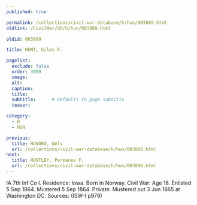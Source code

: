 ```yaml
---
published: true

permalink: /collections/civil-war-database/h/hun/003889.html
oldlink: /CivilWar/db/h/hun/003889.html

oldid: 003889

title: HUNT, Giles F.

pagelist:
  exclude: false
  order: 3889
  image: 
  alt:
  caption:
  title:
  subtitle:      # Defaults to page subtitle
  teaser:

category: 
  - H 
  - HUN

previous:
  title: HUNGRO, Nels
  url: /collections/civil-war-database/h/hun/003888.html  
next:
  title: HUNTLEY, Permanes F.
  url: /collections/civil-war-database/h/hun/003890.html   
---
```

IA 7th Inf Co I. Residence: Iowa. Born in Norway. Civil War: Age 18. Enlisted 5 Sep 1864. Mustered 5 Sep 1864. Private. Mustered out 3 Jun 1865 at Washington DC. Sources: (ISW-I p979)